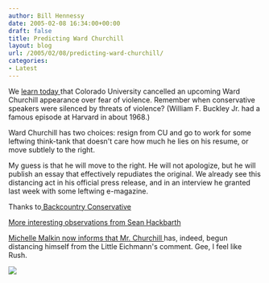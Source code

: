 ```yaml
---
author: Bill Hennessy
date: 2005-02-08 16:34:00+00:00
draft: false
title: Predicting Ward Churchill
layout: blog
url: /2005/02/08/predicting-ward-churchill/
categories:
- Latest
---
```


We [learn today ](https://www.denverpost.com/Stories/0,1413,36~53~2698562,00.html)that Colorado University cancelled an upcoming Ward Churchill appearance over fear of violence. Remember when conservative speakers were silenced by threats of violence? (William F. Buckley Jr. had a famous episode at Harvard in about 1968.)




Ward Churchill has two choices: resign from CU and go to work for some leftwing think-tank that doesn't care how much he lies on his resume, or move subtlely to the right.




My guess is that he will move to the right. He will not apologize, but he will publish an essay that effectively repudiates the original. We already see this distancing act in his official press release, and in an interview he granted last week with some leftwing e-magazine.




Thanks to[ Backcountry Conservative](https://www.jquinton.com/archives/002483.html)




[More interesting observations from Sean Hackbarth](https://www.theamericanmind.com/mt-test/archives/016348.html)




[Michelle Malkin now informs that Mr. Churchill ](https://michellemalkin.com/archives/001464.htm)has, indeed, begun distancing himself from the Little Eichmann's comment. Gee, I feel like Rush. 

![](https://blog.billhennessy.com/aggbug.aspx?PostID=1037)

